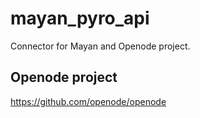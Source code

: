 mayan_pyro_api
==============

Connector for Mayan and Openode project.

Openode project
---------------

https://github.com/openode/openode
